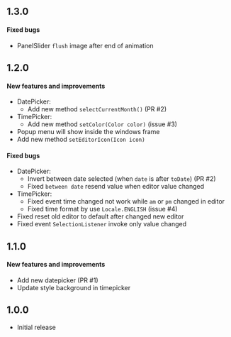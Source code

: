 ## 1.3.0

#### Fixed bugs

- PanelSlider `flush` image after end of animation

## 1.2.0

#### New features and improvements

- DatePicker:
  - Add new method `selectCurrentMonth()` (PR #2)
- TimePicker:
  - Add new method `setColor(Color color)` (issue #3)
- Popup menu will show inside the windows frame
- Add new method `setEditorIcon(Icon icon)`

#### Fixed bugs

- DatePicker:
  - Invert between date selected (when `date` is after `toDate`) (PR #2)
  - Fixed `between date` resend value when editor value changed
- TimePicker: 
  - Fixed event time changed not work while `am` or `pm` changed in editor
  - Fixed time format by use `Locale.ENGLISH` (issue #4)
- Fixed reset old editor to default after changed new editor
- Fixed event `SelectionListener` invoke only value changed

## 1.1.0

#### New features and improvements

- Add new datepicker (PR #1) 
- Update style background in timepicker

## 1.0.0

- Initial release
